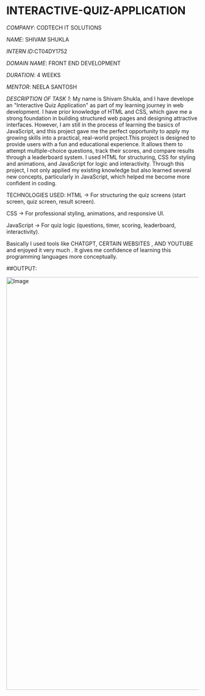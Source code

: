 # INTERACTIVE-QUIZ-APPLICATION

*COMPANY*: CODTECH IT SOLUTIONS

*NAME*: SHIVAM SHUKLA

*INTERN ID*:CT04DY1752

*DOMAIN NAME*: FRONT END DEVELOPMENT

*DURATION*: 4 WEEKS

*MENTOR*: NEELA SANTOSH

*DESCRIPTION OF TASK 1*: My name is Shivam Shukla, and I have develope  an  "Interactive Quiz Application" as part of my learning journey in web development. I have prior knowledge of HTML and CSS, which gave me a strong foundation in building structured web pages and designing attractive interfaces. However, I am still in the process of learning the basics of JavaScript, and this project gave me the perfect opportunity to apply my growing skills into a practical, real-world project.This project is designed to provide users with a fun and educational experience. It allows them to attempt multiple-choice questions, track their scores, and compare results through a leaderboard system. I used HTML for structuring, CSS for styling and animations, and JavaScript for logic and interactivity. Through this project, I not only applied my existing knowledge but also learned several new concepts, particularly in JavaScript, which helped me become more confident in coding.

TECHNOLOGIES USED:
HTML → For structuring the quiz screens (start screen, quiz screen, result screen).

CSS → For professional styling, animations, and responsive UI.

JavaScript → For quiz logic (questions, timer, scoring, leaderboard, interactivity).

Basically  I used tools like CHATGPT, CERTAIN WEBSITES , AND YOUTUBE and enjoyed it very much . It gives me confidence of learning this programming languages more conceptually.

##OUTPUT:

<img width="1920" height="1080" alt="Image" src="https://github.com/user-attachments/assets/ed6be4bd-cb10-4759-9853-35510a11b6da" />
